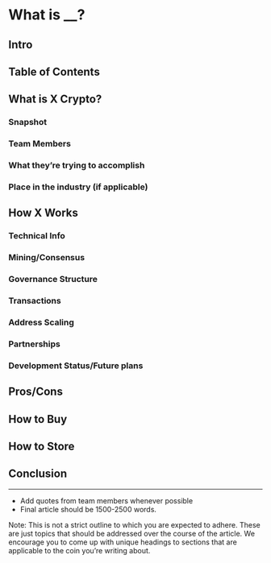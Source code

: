 # What is __?
## Intro
## Table of Contents
## What is X Crypto?
### Snapshot
### Team Members
### What they’re trying to accomplish
### Place in the industry (if applicable)
## How X Works
### Technical Info
### Mining/Consensus
### Governance Structure
### Transactions
### Address Scaling
### Partnerships
### Development Status/Future plans
## Pros/Cons
## How to Buy
## How to Store
## Conclusion

---

+ Add quotes from team members whenever possible
+ Final article should be 1500-2500 words.

Note: This is not a strict outline to which you are expected to adhere. These are just topics that should be addressed over the course of the article. We encourage you to come up with unique headings to sections that are applicable to the coin you’re writing about.
